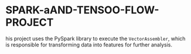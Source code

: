 # SPARK-aAND-TENSOO-FLOW-PROJECT
his project uses the PySpark library to execute the `VectorAssembler`, which is responsible for transforming data into features for further analysis.
